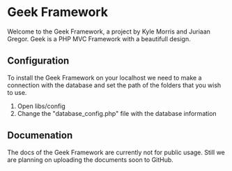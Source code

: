 # Geek Framework

Welcome to the Geek Framework, a project by Kyle Morris and Juriaan Gregor.
Geek is a PHP MVC Framework with a beautifull design.


## Configuration
To install the Geek Framework on your localhost we need to make a connection with the database and set the path
of the folders that you wish to use.

1. Open libs/config
2. Change the "database_config.php" file with the database information

## Documenation
The docs of the Geek Framework are currently not for public usage. Still we are planning on uploading the documents soon
to GitHub.





